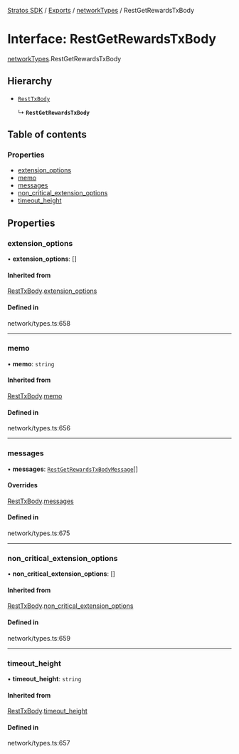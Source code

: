 [Stratos SDK](../README.md) / [Exports](../modules.md) / [networkTypes](../modules/networkTypes.md) / RestGetRewardsTxBody

# Interface: RestGetRewardsTxBody

[networkTypes](../modules/networkTypes.md).RestGetRewardsTxBody

## Hierarchy

- [`RestTxBody`](networkTypes.RestTxBody.md)

  ↳ **`RestGetRewardsTxBody`**

## Table of contents

### Properties

- [extension\_options](networkTypes.RestGetRewardsTxBody.md#extension_options)
- [memo](networkTypes.RestGetRewardsTxBody.md#memo)
- [messages](networkTypes.RestGetRewardsTxBody.md#messages)
- [non\_critical\_extension\_options](networkTypes.RestGetRewardsTxBody.md#non_critical_extension_options)
- [timeout\_height](networkTypes.RestGetRewardsTxBody.md#timeout_height)

## Properties

### extension\_options

• **extension\_options**: []

#### Inherited from

[RestTxBody](networkTypes.RestTxBody.md).[extension_options](networkTypes.RestTxBody.md#extension_options)

#### Defined in

network/types.ts:658

___

### memo

• **memo**: `string`

#### Inherited from

[RestTxBody](networkTypes.RestTxBody.md).[memo](networkTypes.RestTxBody.md#memo)

#### Defined in

network/types.ts:656

___

### messages

• **messages**: [`RestGetRewardsTxBodyMessage`](networkTypes.RestGetRewardsTxBodyMessage.md)[]

#### Overrides

[RestTxBody](networkTypes.RestTxBody.md).[messages](networkTypes.RestTxBody.md#messages)

#### Defined in

network/types.ts:675

___

### non\_critical\_extension\_options

• **non\_critical\_extension\_options**: []

#### Inherited from

[RestTxBody](networkTypes.RestTxBody.md).[non_critical_extension_options](networkTypes.RestTxBody.md#non_critical_extension_options)

#### Defined in

network/types.ts:659

___

### timeout\_height

• **timeout\_height**: `string`

#### Inherited from

[RestTxBody](networkTypes.RestTxBody.md).[timeout_height](networkTypes.RestTxBody.md#timeout_height)

#### Defined in

network/types.ts:657
